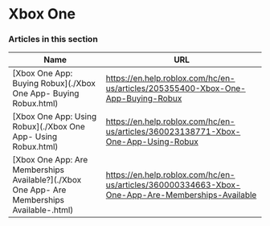 # Xbox One  
### Articles in this section
Name|URL
-|-
[Xbox One App: Buying Robux](./Xbox One App- Buying Robux.html) |https://en.help.roblox.com/hc/en-us/articles/205355400-Xbox-One-App-Buying-Robux
[Xbox One App: Using Robux](./Xbox One App- Using Robux.html) |https://en.help.roblox.com/hc/en-us/articles/360023138771-Xbox-One-App-Using-Robux
[Xbox One App: Are Memberships Available?](./Xbox One App- Are Memberships Available-.html) |https://en.help.roblox.com/hc/en-us/articles/360000334663-Xbox-One-App-Are-Memberships-Available